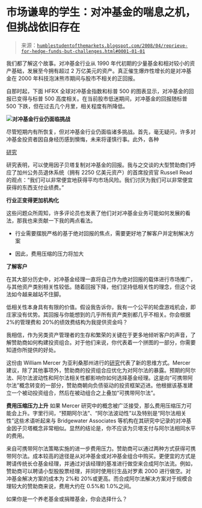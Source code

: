 <!--yml

类别：未分类

日期：2024-05-18 01:10:59

-->

# 市场谦卑的学生：对冲基金的喘息之机，但挑战依旧存在

> 来源：[`humblestudentofthemarkets.blogspot.com/2008/04/reprieve-for-hedge-funds-but-challenges.html#0001-01-01`](https://humblestudentofthemarkets.blogspot.com/2008/04/reprieve-for-hedge-funds-but-challenges.html#0001-01-01)

我们都了解这个故事。对冲基金行业从 1990 年代初期的少量基金和相对较小的资产基础，发展至今拥有超过 2 万亿美元的资产。真正催生爆炸性增长的是对冲基金在 2000 年科技泡沫熊市期间与股市不相关的正回报。

自那时起，下面 HFRX 全球对冲基金指数和标普 500 的图表显示，对冲基金的回报已变得与标普 500 高度相关。在当前股市低迷期间，对冲基金的回报随标普 500 下跌，但在过去几个月里，相关程度有所降低。

![](https://blogger.googleusercontent.com/img/b/R29vZ2xl/AVvXsEjlhR2IoVmjwVWfTA9naOmlsk1URj4o1Ut2rzvvKphFZaAcSyAVzQBlGsZL6tCAaUVSbvsW24um9WICAJft6LlT73f-n_mLkXKJsglw0RJRcYKbzy7hNdgL0uJFPi7io1mKsx8A60AJAnMe/s1600-h/HFRX+vs+SPX.JPG)**对冲基金行业仍面临挑战**

尽管短期内有所恢复，但对冲基金行业仍面临诸多挑战。首先，毫无疑问，许多对冲基金投资者因自身经历感到懊悔，未来将谨慎行事。此外，各种

[研究](http://humblestudentofthemarkets.blogspot.com/2007/11/what-exactly-are-hedge-funds-hedging.html)

研究表明，可以使用因子贝塔复制对冲基金的回报。我与之交谈的大型赞助商们呼应了加州公务员退休系统（拥有 2250 亿美元资产）的首席投资官 Russell Read 的观点：“我们可以非常便宜地获得平均市场风险。我们讨厌为我们可以非常便宜获得的东西支付业绩费。”

**行业正变得更加机构化**

这些问题众所周知，许多评论员也发表了他们对对冲基金业务可能如何发展的看法，那我也来贡献一下我的两点看法。

+   行业需要摆脱严格的基于绝对回报的焦点，需要更好地了解客户并定制解决方案

+   因此，费用压缩的压力将加大

**了解客户**

在其大部分历史中，对冲基金经理一直将自己作为绝对回报的载体进行市场推广，与其他资产类别相关性较低。随着回报下降，他们坚持低相关性的理念，但这个说法如今越来越站不住脚。

低相关性本身具有有限的价值。假设我告诉你，我有一个公平的轮盘游戏机会，即庄家没有优势。其回报与你能想到的几乎所有资产类别都几乎不相关。你会根据 2%的管理费和 20%的绩效费结构为我提供资金吗？

我相信，作为另类资产管理者的生存和繁荣的关键在于更多地倾听客户的声音，了解赞助商如何构建投资组合。对于他们来说，你代表着一个拼图的一部分，你需要知道你所提供的好处。

这份由 William Mercer 为亚利桑那州进行的[研究](http://www.asrs.state.az.us/web/pdf/financials/20080321_investment_industry_trends.pdf)代表了新的思维方式。Mercer 建议，除了其他事项外，赞助商的投资组合应优化为对阿尔法的暴露。预期的阿尔法、阿尔法波动性和阿尔法相关性都影响你如何选择基金经理。这是向“可携带阿尔法”概念转变的一部分，赞助商朝向负债驱动的投资框架迈进。他根据该基准建立一个被动投资组合，然后在被动组合之上叠加“可携带阿尔法”。

**费用压缩压力上升** 如果 Mercer 研究中的概念被广泛接受，那么费用压缩压力可能会上升。字里行间，“预期阿尔法”、“阿尔法波动性”以及特别是“阿尔法相关性”这些术语听起来与 Bridgewater Associates 等机构在其研究中记录的对冲基金因子贝塔概念非常相似。显然的结论是，你不应该为贝塔支付与阿尔法相同水平的费用。

来自可携带阿尔法策略实施的进一步费用压力。赞助商可以通过两种方式获得可携带阿尔法。成本较高的途径是从对冲基金或对冲基金组合中购买。更便宜的方式是聘请传统长仓基金经理，并通过对该经理的基准进行做空来合成阿尔法流。例如，赞助商可以聘请小型股股票经理，并同时使用衍生品对罗素 2000 进行做空。对冲基金解决方案的成本为 2%和 20%或更高。而合成阿尔法解决方案对于规模合理较大的赞助商来说，费用大约在 0.5%和 1.0%之间。

如果你是一个养老基金或捐赠基金，你会选择什么？

